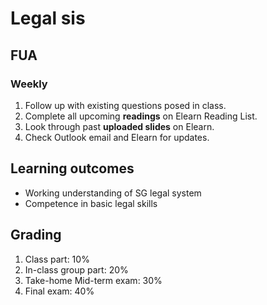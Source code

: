 # Legal sis

## FUA

### Weekly

1. Follow up with existing questions posed in class.
2. Complete all upcoming **readings** on Elearn Reading List.
3. Look through past **uploaded slides** on Elearn.
4. Check Outlook email and Elearn for updates.

## Learning outcomes

* Working understanding of SG legal system
* Competence in basic legal skills

## Grading

1. Class part: 10%
2. In-class group part: 20%
3. Take-home Mid-term exam: 30%
4. Final exam: 40%
